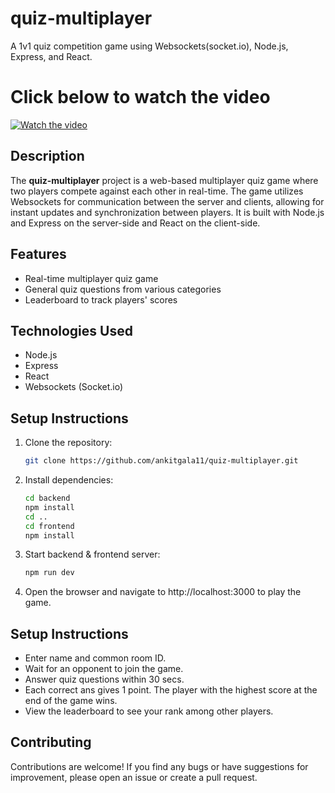 # quiz-multiplayer

A 1v1 quiz competition game using Websockets(socket.io), Node.js, Express, and React.

# Click below to watch the video

[![Watch the video](https://img.youtube.com/vi/7f7tU3cTyRQ/maxresdefault.jpg)](https://youtu.be/7f7tU3cTyRQ)

## Description

The **quiz-multiplayer** project is a web-based multiplayer quiz game where two players compete against each other in real-time. The game utilizes Websockets for communication between the server and clients, allowing for instant updates and synchronization between players. It is built with Node.js and Express on the server-side and React on the client-side.

## Features

- Real-time multiplayer quiz game
- General quiz questions from various categories
- Leaderboard to track players' scores


## Technologies Used

- Node.js
- Express
- React
- Websockets (Socket.io)

## Setup Instructions

1. Clone the repository:

   ```bash
   git clone https://github.com/ankitgala11/quiz-multiplayer.git
   
2. Install dependencies:

   ```bash
   cd backend 
   npm install
   cd ..
   cd frontend
   npm install

3. Start backend & frontend server:
   ```bash
   npm run dev

4. Open the browser and navigate to http://localhost:3000 to play the game.

## Setup Instructions

- Enter name and common room ID.
- Wait for an opponent to join the game.
- Answer quiz questions within 30 secs.
- Each correct ans gives 1 point. The player with the highest score at the end of the game wins.
- View the leaderboard to see your rank among other players.

## Contributing
Contributions are welcome! If you find any bugs or have suggestions for improvement, please open an issue or create a pull request.

   
